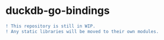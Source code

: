 # duckdb-go-bindings

```diff
! This repository is still in WIP.
! Any static libraries will be moved to their own modules.
```